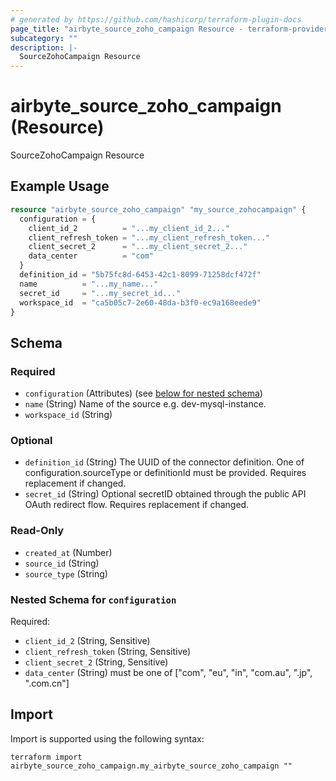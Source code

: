 ```yaml
---
# generated by https://github.com/hashicorp/terraform-plugin-docs
page_title: "airbyte_source_zoho_campaign Resource - terraform-provider-airbyte"
subcategory: ""
description: |-
  SourceZohoCampaign Resource
---
```


# airbyte_source_zoho_campaign (Resource)

SourceZohoCampaign Resource

## Example Usage

```terraform
resource "airbyte_source_zoho_campaign" "my_source_zohocampaign" {
  configuration = {
    client_id_2          = "...my_client_id_2..."
    client_refresh_token = "...my_client_refresh_token..."
    client_secret_2      = "...my_client_secret_2..."
    data_center          = "com"
  }
  definition_id = "5b75fc8d-6453-42c1-8099-71258dcf472f"
  name          = "...my_name..."
  secret_id     = "...my_secret_id..."
  workspace_id  = "ca5b05c7-2e60-48da-b3f0-ec9a168eede9"
}
```

<!-- schema generated by tfplugindocs -->
## Schema

### Required

- `configuration` (Attributes) (see [below for nested schema](#nestedatt--configuration))
- `name` (String) Name of the source e.g. dev-mysql-instance.
- `workspace_id` (String)

### Optional

- `definition_id` (String) The UUID of the connector definition. One of configuration.sourceType or definitionId must be provided. Requires replacement if changed.
- `secret_id` (String) Optional secretID obtained through the public API OAuth redirect flow. Requires replacement if changed.

### Read-Only

- `created_at` (Number)
- `source_id` (String)
- `source_type` (String)

<a id="nestedatt--configuration"></a>
### Nested Schema for `configuration`

Required:

- `client_id_2` (String, Sensitive)
- `client_refresh_token` (String, Sensitive)
- `client_secret_2` (String, Sensitive)
- `data_center` (String) must be one of ["com", "eu", "in", "com.au", ".jp", ".com.cn"]

## Import

Import is supported using the following syntax:

```shell
terraform import airbyte_source_zoho_campaign.my_airbyte_source_zoho_campaign ""
```
